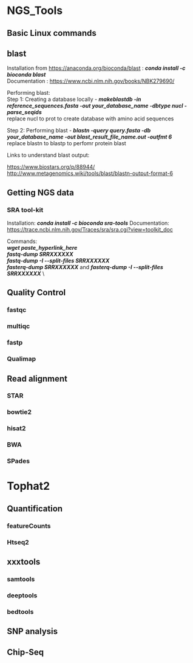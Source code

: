 # NGS_Tools

## Basic Linux commands

## blast

Installation from https://anaconda.org/bioconda/blast : ***conda install -c bioconda blast*** \
Documentation : https://www.ncbi.nlm.nih.gov/books/NBK279690/ 
>
Performing blast: \
Step 1: Creating a database locally - ***makeblastdb -in reference_sequences.fasta -out your_database_name -dbtype nucl -parse_seqids*** \
replace nucl to prot to create database with amino acid sequences 
>
Step 2: Performing blast - ***blastn -query query.fasta -db your_database_name -out blast_result_file_name.out -outfmt 6*** \
replace blastn to blastp to perfomr protein blast 
>
Links to understand blast output:
>
https://www.biostars.org/p/88944/  
http://www.metagenomics.wiki/tools/blast/blastn-output-format-6

## Getting NGS data

### SRA tool-kit

Installation: ***conda install -c bioconda sra-tools***
Documentation: https://trace.ncbi.nlm.nih.gov/Traces/sra/sra.cgi?view=toolkit_doc
>
Commands: \
***wget paste_hyperlink_here*** \
***fastq-dump SRRXXXXXX*** \
***fastq-dump -I --split-files SRRXXXXXX*** \
***fasterq-dump SRRXXXXXX*** and ***fasterq-dump -I --split-files SRRXXXXXX*** \





## Quality Control
### fastqc
### multiqc
### fastp
### Qualimap

## Read alignment

### STAR
### bowtie2
### hisat2
### BWA
### SPades
# Tophat2

## Quantification
### featureCounts
### Htseq2


## xxxtools
### samtools
### deeptools
### bedtools


## SNP analysis

## Chip-Seq







